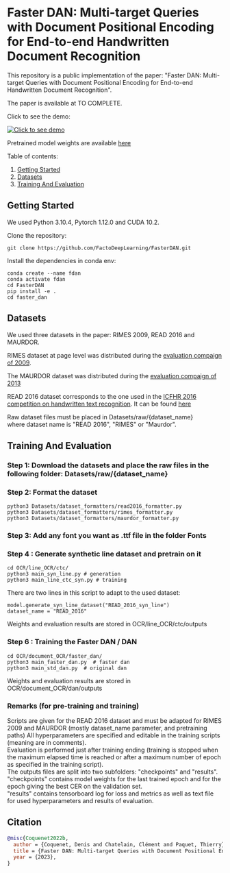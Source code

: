 # Faster DAN: Multi-target Queries with Document Positional Encoding for End-to-end Handwritten Document Recognition
This repository is a public implementation of the paper: "Faster DAN: Multi-target Queries with Document Positional Encoding for End-to-end Handwritten Document Recognition".

The paper is available at TO COMPLETE.

Click to see the demo:

[![Click to see demo](https://img.youtube.com/vi/fbLGhGN7ocg/0.jpg)](https://youtu.be/fbLGhGN7ocg?list=PLW90lu1l3ue9a2I9i0CLZM_orlnxoxv3g)


Pretrained model weights are available [here](https://git.litislab.fr/dcoquenet/fasterdan) 


Table of contents:
1. [Getting Started](#Getting-Started)
2. [Datasets](#Datasets)
3. [Training And Evaluation](#Training-and-evaluation)

## Getting Started

We used Python 3.10.4, Pytorch 1.12.0 and CUDA 10.2.

Clone the repository:

```
git clone https://github.com/FactoDeepLearning/FasterDAN.git
```

Install the dependencies in conda env:

```
conda create --name fdan
conda activate fdan
cd FasterDAN
pip install -e .
cd faster_dan
```


## Datasets
We used three datasets in the paper: RIMES 2009, READ 2016 and MAURDOR.

RIMES dataset at page level was distributed during the [evaluation compaign of 2009](https://ieeexplore.ieee.org/document/5277557).

The MAURDOR dataset was distributed during the [evaluation compaign of 2013](https://ieeexplore.ieee.org/document/6854572)

READ 2016 dataset corresponds to the one used in the [ICFHR 2016 competition on handwritten text recognition](https://ieeexplore.ieee.org/document/7814136).
It can be found [here](https://zenodo.org/record/1164045#.YiINkBvjKEA)



Raw dataset files must be placed in Datasets/raw/{dataset_name} \
where dataset name is "READ 2016", "RIMES" or "Maurdor".

## Training And Evaluation
### Step 1: Download the datasets and place the raw files in the following folder: Datasets/raw/{dataset_name}

### Step 2: Format the dataset
```
python3 Datasets/dataset_formatters/read2016_formatter.py
python3 Datasets/dataset_formatters/rimes_formatter.py
python3 Datasets/dataset_formatters/maurdor_formatter.py
```

### Step 3: Add any font you want as .ttf file in the folder Fonts

### Step 4 : Generate synthetic line dataset and pretrain on it
```
cd OCR/line_OCR/ctc/
python3 main_syn_line.py # generation
python3 main_line_ctc_syn.py # training
```
There are two lines in this script to adapt to the used dataset:
```
model.generate_syn_line_dataset("READ_2016_syn_line")
dataset_name = "READ_2016"
```

Weights and evaluation results are stored in OCR/line_OCR/ctc/outputs

### Step 6 : Training the Faster DAN / DAN
```
cd OCR/document_OCR/faster_dan/
python3 main_faster_dan.py  # faster dan
python3 main_std_dan.py  # original dan
```


Weights and evaluation results are stored in OCR/document_OCR/dan/outputs


### Remarks (for pre-training and training)
Scripts are given for the READ 2016 dataset and must be adapted for RIMES 2009 and MAURDOR (mostly dataset_name parameter, and pretraining paths)
All hyperparameters are specified and editable in the training scripts (meaning are in comments).\
Evaluation is performed just after training ending (training is stopped when the maximum elapsed time is reached or after a maximum number of epoch as specified in the training script).\
The outputs files are split into two subfolders: "checkpoints" and "results". \
"checkpoints" contains model weights for the last trained epoch and for the epoch giving the best CER on the validation set. \
"results" contains tensorboard log for loss and metrics as well as text file for used hyperparameters and results of evaluation.
## Citation

```bibtex
@misc{Coquenet2022b,
  author = {Coquenet, Denis and Chatelain, Clément and Paquet, Thierry},
  title = {Faster DAN: Multi-target Queries with Document Positional Encoding for End-to-end Handwritten Document Recognition},
  year = {2023},
}
```

